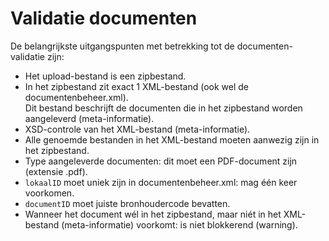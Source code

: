 ﻿# Validatie documenten

De belangrijkste uitgangspunten met betrekking tot de documenten-validatie zijn:

- Het upload-bestand is een zipbestand.
- In het zipbestand zit exact 1 XML-bestand (ook wel de documentenbeheer.xml).  \
  Dit bestand beschrijft de documenten die in het zipbestand worden aangeleverd (meta-informatie).
- XSD-controle van het XML-bestand (meta-informatie).
- Alle genoemde bestanden in het XML-bestand moeten aanwezig zijn in het zipbestand.
- Type aangeleverde documenten: dit moet een PDF-document zijn (extensie .pdf).
- `lokaalID` moet uniek zijn in documentenbeheer.xml: mag één keer voorkomen.
- `documentID` moet juiste bronhoudercode bevatten.
- Wanneer het document wél in het zipbestand, maar niét in het XML-bestand (meta-informatie) voorkomt: is niet blokkerend (warning).
